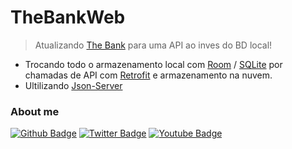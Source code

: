 # TheBankWeb
> Atualizando [The Bank](https://github.com/trallerd/trallerdBank) para uma API ao inves do BD local!
 - Trocando todo o armazenamento local com [Room](https://developer.android.com/topic/libraries/architecture/room?gclsrc=ds&gclsrc=ds&gclid=CIWEjviWuu0CFQTLHwodJIYKOg) / [SQLite](https://developer.android.com/training/data-storage/sqlite?hl=pt-br) por chamadas de API com [Retrofit](https://square.github.io/retrofit/) e armazenamento na nuvem.
 - Ultilizando [Json-Server](https://github.com/typicode/json-server)
 
### About me
[![Github Badge](https://img.shields.io/badge/-Github-000?style=flat-square&logo=Github&logoColor=white&link=https://github.com/fagnerpsantos)](https://github.com/Trallerd)
[![Twitter Badge](https://img.shields.io/badge/-Twitter-1ca0f1?style=flat-square&labelColor=1ca0f1&logo=twitter&logoColor=white&link=https://twitter.com/trallerd)](https://twitter.com/trallerd)
[![Youtube Badge](https://img.shields.io/badge/-YouTube-ff0000?style=flat-square&labelColor=ff0000&logo=youtube&logoColor=white&link=https://www.youtube.com/channel/UCHmlPQF6AVr3y7fj7TE-7Hw)](https://www.youtube.com/channel/UCHmlPQF6AVr3y7fj7TE-7Hw)
